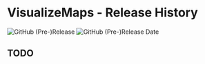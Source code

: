 # VisualizeMaps - Release History

![GitHub (Pre-)Release](https://img.shields.io/github/v/release/io-aero/VisualizeMaps?include_prereleases)
![GitHub (Pre-)Release Date](https://img.shields.io/github/release-date-pre/KonnexionsGmbh/VisualizeMaps)

## TODO
